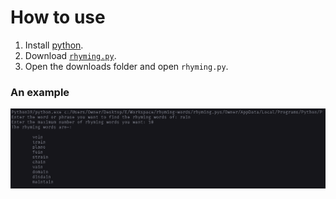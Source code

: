 # How to use

1. Install [python](https://python.org/downloads).
2. Download [`rhyming.py`](https://raw.githubusercontent.com/DhruvMitna/rhyming-words/master/rhyming.py).
3. Open the downloads folder and open `rhyming.py`.

### An example

![Demo image](demo.png "Demo")